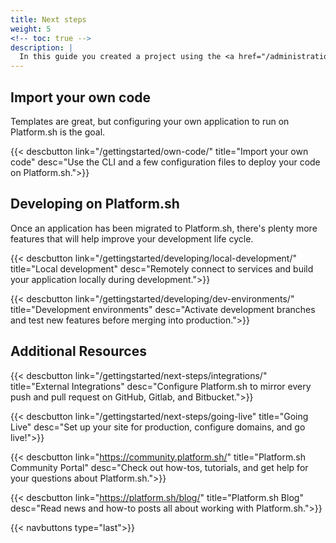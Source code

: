 ```yaml
---
title: Next steps
weight: 5
<!-- toc: true -->
description: |
  In this guide you created a project using the <a href="/administration/web.html">management console</a> and installed the <a href="/development/cli.html">Platform.sh CLI</a>. Now you can explore some of the next steps for working with Platform.sh.
---
```


## Import your own code

Templates are great, but configuring your own application to run on Platform.sh is the goal.

{{< descbutton link="/gettingstarted/own-code/" title="Import your own code" desc="Use the CLI and a few configuration files to deploy your code on Platform.sh.">}}

## Developing on Platform.sh

Once an application has been migrated to Platform.sh, there's plenty more features that will help improve your development life cycle.

{{< descbutton link="/gettingstarted/developing/local-development/" title="Local development" desc="Remotely connect to services and build your application locally during development.">}}

{{< descbutton link="/gettingstarted/developing/dev-environments/" title="Development environments" desc="Activate development branches and test new features before merging into production.">}}

## Additional Resources

{{< descbutton link="/gettingstarted/next-steps/integrations/" title="External Integrations" desc="Configure Platform.sh to mirror every push and pull request on GitHub, Gitlab, and Bitbucket.">}}

{{< descbutton link="/gettingstarted/next-steps/going-live" title="Going Live" desc="Set up your site for production, configure domains, and go live!">}}

{{< descbutton link="https://community.platform.sh/" title="Platform.sh Community Portal" desc="Check out how-tos, tutorials, and get help for your questions about Platform.sh.">}}

{{< descbutton link="https://platform.sh/blog/" title="Platform.sh Blog" desc="Read news and how-to posts all about working with Platform.sh.">}}

{{< navbuttons type="last">}}
